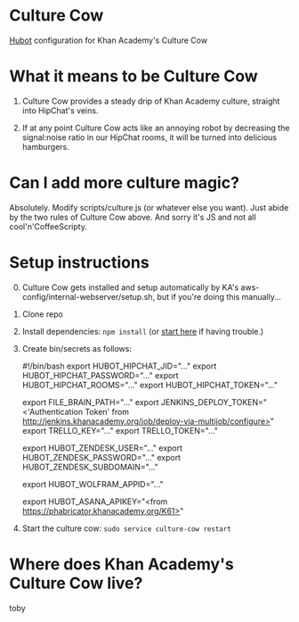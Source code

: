 Culture Cow
===========

<a href="http://hubot.github.com/">Hubot</a> configuration for Khan Academy's
Culture Cow

What it means to be Culture Cow
====================

1) Culture Cow provides a steady drip of Khan Academy culture, straight into
HipChat's veins.

2) If at any point Culture Cow acts like an annoying robot by decreasing the
signal:noise ratio in our HipChat rooms, it will be turned into delicious
hamburgers.

Can I add more culture magic?
=============================

Absolutely. Modify scripts/culture.js (or whatever else you want). Just abide
by the two rules of Culture Cow above. And sorry it's JS and not all
cool'n'CoffeeScripty.

Setup instructions
==================

0) Culture Cow gets installed and setup automatically by KA's aws-config/internal-webserver/setup.sh, but if you're doing this manually...

1) Clone repo

2) Install dependencies: ```npm install``` (or [start here](https://github.com/github/hubot/tree/master/docs) if having trouble.)

3) Create bin/secrets as follows:

    #!/bin/bash
    export HUBOT_HIPCHAT_JID="..."
    export HUBOT_HIPCHAT_PASSWORD="..."
    export HUBOT_HIPCHAT_ROOMS="..."
    export HUBOT_HIPCHAT_TOKEN="..."

    export FILE_BRAIN_PATH="..."
    export JENKINS_DEPLOY_TOKEN="<'Authentication Token' from http://jenkins.khanacademy.org/job/deploy-via-multijob/configure>"
    export TRELLO_KEY="..."
    export TRELLO_TOKEN="..."

    export HUBOT_ZENDESK_USER="..."
    export HUBOT_ZENDESK_PASSWORD="..."
    export HUBOT_ZENDESK_SUBDOMAIN="..."

    export HUBOT_WOLFRAM_APPID="..."

    export HUBOT_ASANA_APIKEY="<from https://phabricator.khanacademy.org/K61>"

4) Start the culture cow: ```sudo service culture-cow restart```

Where does Khan Academy's Culture Cow live?
===========================================

toby
